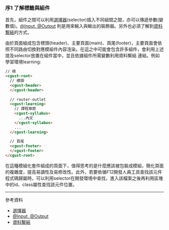 ### 序1 了解標籤與組件

首先，組件之間可以利用[選擇器](https://ithelp.ithome.com.tw/articles/10220328)(selector)插入不同組間之間，亦可以傳遞參數(變數值)。[@Input, @Output](https://hsuchihting.github.io/angular/20210304/1004423002/) 則是用來輸入與輸出的裝飾器。另外也必須了解到[資料繫結](https://hackmd.io/@Heidi-Liu/angular-data-binding)的方式。

由於頁面組成包含標頭(header)、主要頁面(main)、頁尾(footer)，主要頁面會依照不同路由切換對應模組件內容渲染。在這之中可能會包含許多組件，會利用上述提及selector放置在組件當中，並且依據組件所需變數利用資料繫結
連結。例如學習環境learning:

```html
// 根
<cgust-root>
  // 標頭
  <cgust-header>  
  </cgust-header>
  
  // router-outlet
  <cgust-learning>  
    // 課程章節
    <cgust-syllabus> 
      ...內文
    </cgust-syllabus>
    ...
  </cgust-learning>
  
  // 頁尾
  <cgust-footer>  
  </cgust-footer>
</cgust-root>
```

在這種模組化套件組成的頁面下，值得思考的是什麼應該被包裝成模組，簡化頁面的複雜度，提高易讀性及易修改性。此外，若要依循F12開發人員工具查找該元件程式碼歸屬時，可以利用selector在開發環境中查找，進入該檔案之後再利用區塊中的id、class屬性查找該元件位置。

---
參考資料
- [選擇器](https://ithelp.ithome.com.tw/articles/10220328)
- [@Input, @Output](https://hsuchihting.github.io/angular/20210304/1004423002/)
- [資料繫結](https://hackmd.io/@Heidi-Liu/angular-data-binding)
